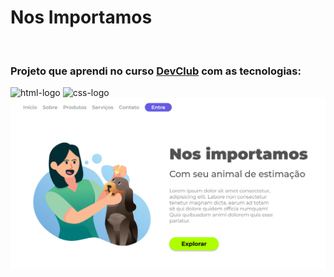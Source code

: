 <h1 align:"center">Nos Importamos</h1>
<br>
<h3>Projeto que aprendi no curso <a href="https://rodolfomori.com.br/devclub"/>DevClub</a> com as tecnologias:</h3>

<img src="https://img.shields.io/badge/HTML5-E34F26?style=for-the-badge&logo=html5&logoColor=white" alt="html-logo"/> <img src="https://img.shields.io/badge/CSS3-1572B6?style=for-the-badge&logo=css3&logoColor=white" alt="css-logo"/>
<img src="https://github.com/Lecsilva85/Nos-importamos/blob/main/img/modelo-desk-pt-br.png?raw=true" alt="logo-petshop"/>
